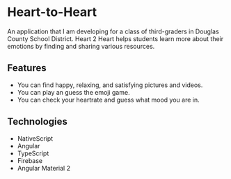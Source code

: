 # Heart-to-Heart
An application that I am developing for a class of third-graders in Douglas County School District. Heart 2 Heart helps students learn more about their emotions by finding and sharing various resources.

## Features
- You can find happy, relaxing, and satisfying pictures and videos.
- You can play an guess the emoji game.
- You can check your heartrate and guess what mood you are in.

## Technologies
- NativeScript
- Angular
- TypeScript
- Firebase
- Angular Material 2
